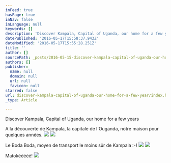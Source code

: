 ```yaml
---
inFeed: true
hasPage: true
inNav: false
inLanguage: null
keywords: []
description: 'Discover Kampala, Capital of Uganda, our home for a few years '
datePublished: '2016-05-17T15:58:37.943Z'
dateModified: '2016-05-17T15:55:28.251Z'
title: ''
author: []
sourcePath: _posts/2016-05-15-discover-kampala-capital-of-uganda-our-home-for-a-few-year.md
authors: []
publisher:
  name: null
  domain: null
  url: null
  favicon: null
starred: false
url: discover-kampala-capital-of-uganda-our-home-for-a-few-year/index.html
_type: Article

---
```

Discover Kampala, Capital of Uganda, our home for a few years 

A la découverte de Kampala, la capitale de l'Ouganda, notre maison pour quelques années.
![](https://the-grid-user-content.s3-us-west-2.amazonaws.com/8c47abc9-dd11-44ad-b511-7753e4e224a0.jpg)
![](https://the-grid-user-content.s3-us-west-2.amazonaws.com/634a445f-c730-4c3d-b6bf-a8e43e720cc1.jpg)

Le Boda Boda, moyen de transport le moins sûr de Kampala :-)
![](https://the-grid-user-content.s3-us-west-2.amazonaws.com/5a0bab26-9789-4f30-a7bd-3cdbc11acdeb.jpg)
![](https://the-grid-user-content.s3-us-west-2.amazonaws.com/d9f953dc-f412-43dd-9043-82482e393d96.jpg)

Matokééééé!
![](https://the-grid-user-content.s3-us-west-2.amazonaws.com/79259005-57dc-462b-aae3-4b6a56c688b9.jpg)